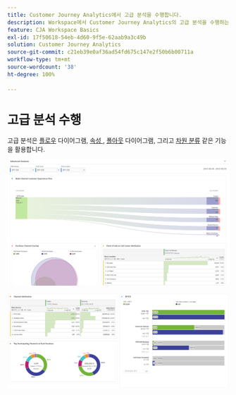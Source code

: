 ```yaml
---
title: Customer Journey Analytics에서 고급 분석을 수행합니다.
description: Workspace에서 Customer Journey Analytics의 고급 분석을 수행하는 방법을 설명합니다.
feature: CJA Workspace Basics
exl-id: 17f50618-54eb-4d60-9f5e-62aab9a3c49b
solution: Customer Journey Analytics
source-git-commit: c21eb39e0af36ad54fd675c147e2f50b6b00711a
workflow-type: tm+mt
source-wordcount: '38'
ht-degree: 100%

---
```


# 고급 분석 수행

고급 분석은 [플로우](/help/analysis-workspace/visualizations/c-flow/flow.md) 다이어그램, [속성 ](/help/analysis-workspace/c-panels/attribution.md), [폴아웃](/help/analysis-workspace/visualizations/fallout/fallout-flow.md) 다이어그램, 그리고 [차원 분류](/help/components/dimensions/t-breakdown-fa.md) 같은 기능을 활용합니다.

![Workspace screenshot 1](assets/cja-adv-analysis1.png)

![Workspace screenshot 2](assets/cja-adv-analysis2.png)
